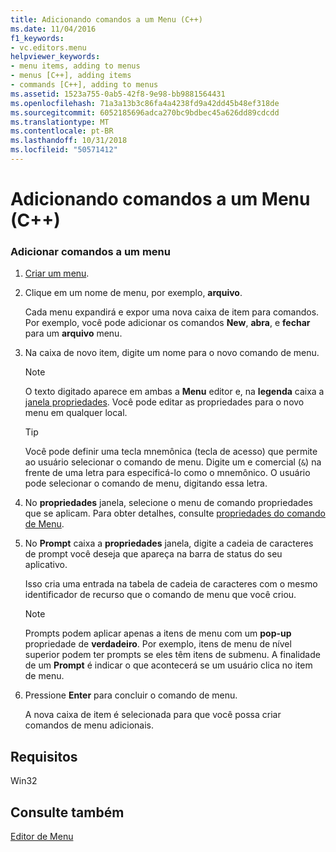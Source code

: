 ```yaml
---
title: Adicionando comandos a um Menu (C++)
ms.date: 11/04/2016
f1_keywords:
- vc.editors.menu
helpviewer_keywords:
- menu items, adding to menus
- menus [C++], adding items
- commands [C++], adding to menus
ms.assetid: 1523a755-0ab5-42f8-9e98-bb9881564431
ms.openlocfilehash: 71a3a13b3c86fa4a4238fd9a42dd45b48ef318de
ms.sourcegitcommit: 6052185696adca270bc9bdbec45a626dd89cdcdd
ms.translationtype: MT
ms.contentlocale: pt-BR
ms.lasthandoff: 10/31/2018
ms.locfileid: "50571412"
---
```

# <a name="adding-commands-to-a-menu-c"></a>Adicionando comandos a um Menu (C++)

### <a name="to-add-commands-to-a-menu"></a>Adicionar comandos a um menu

1. [Criar um menu](../windows/creating-a-menu.md).

2. Clique em um nome de menu, por exemplo, **arquivo**.

   Cada menu expandirá e expor uma nova caixa de item para comandos. Por exemplo, você pode adicionar os comandos **New**, **abra**, e **fechar** para um **arquivo** menu.

3. Na caixa de novo item, digite um nome para o novo comando de menu.

   > [!NOTE]
   > O texto digitado aparece em ambas a **Menu** editor e, na **legenda** caixa a [janela propriedades](/visualstudio/ide/reference/properties-window). Você pode editar as propriedades para o novo menu em qualquer local.

   > [!TIP]
   > Você pode definir uma tecla mnemônica (tecla de acesso) que permite ao usuário selecionar o comando de menu. Digite um e comercial (`&`) na frente de uma letra para especificá-lo como o mnemônico. O usuário pode selecionar o comando de menu, digitando essa letra.

4. No **propriedades** janela, selecione o menu de comando propriedades que se aplicam. Para obter detalhes, consulte [propriedades do comando de Menu](../windows/menu-command-properties.md).

5. No **Prompt** caixa a **propriedades** janela, digite a cadeia de caracteres de prompt você deseja que apareça na barra de status do seu aplicativo.

   Isso cria uma entrada na tabela de cadeia de caracteres com o mesmo identificador de recurso que o comando de menu que você criou.

   > [!NOTE]
   > Prompts podem aplicar apenas a itens de menu com um **pop-up** propriedade de **verdadeiro**. Por exemplo, itens de menu de nível superior podem ter prompts se eles têm itens de submenu. A finalidade de um **Prompt** é indicar o que acontecerá se um usuário clica no item de menu.

6. Pressione **Enter** para concluir o comando de menu.

   A nova caixa de item é selecionada para que você possa criar comandos de menu adicionais.

## <a name="requirements"></a>Requisitos

Win32

## <a name="see-also"></a>Consulte também

[Editor de Menu](../windows/menu-editor.md)